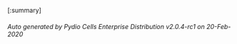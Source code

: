 






[:summary]

###### Auto generated by Pydio Cells Enterprise Distribution v2.0.4-rc1 on 20-Feb-2020
